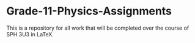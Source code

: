 Grade-11-Physics-Assignments
============================

This is a repository for all work that will be completed over the course of SPH 3U3 in LaTeX.
